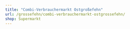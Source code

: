 ```yaml
---
title: "Combi-Verbrauchermarkt Ostgroßefehn"
url: /grossefehn/combi-verbrauchermarkt-ostgrossefehn/
shop: Supermarkt
---
```

